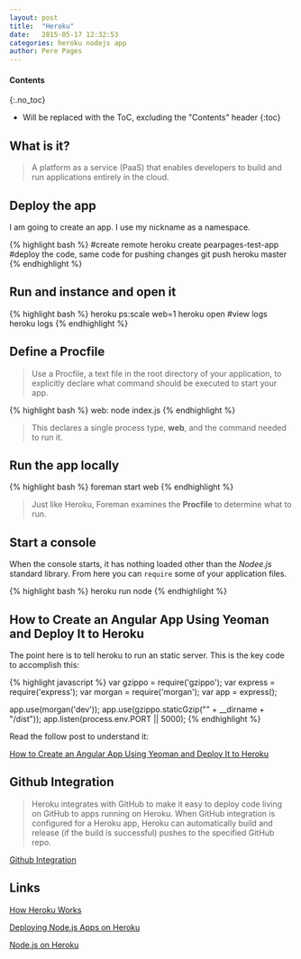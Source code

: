 ```yaml
---
layout: post
title:  "Heroku"
date:   2015-05-17 12:32:53
categories: heroku nodejs app
author: Pere Pages
---
```


#### Contents
{:.no_toc}

* Will be replaced with the ToC, excluding the "Contents" header
{:toc}

## What is it?

>A platform as a service (PaaS) that enables developers to build and run applications entirely in the cloud.

## Deploy the app

I am going to create an app. I use my nickname as a namespace.

{% highlight bash %}
#create remote
heroku create pearpages-test-app
#deploy the code, same code for pushing changes
git push heroku master
{% endhighlight %}

## Run and instance and open it

{% highlight  bash %}
heroku ps:scale web=1
heroku open
#view logs
heroku logs
{% endhighlight %}

## Define a Procfile

> Use a Procfile, a text file in the root directory of your application, to explicitly declare what command should be executed to start your app.

{% highlight  bash %}
web: node index.js
{% endhighlight %}

> This declares a single process type, **web**, and the command needed to run it.

## Run the app locally

{% highlight  bash %}
foreman start web
{% endhighlight %}

> Just like Heroku, Foreman examines the **Procfile** to determine what to run.

## Start a console

When the console starts, it has nothing loaded other than the *Nodee.js* standard library. From here you can ```require``` some of your application files.

{% highlight  bash %}
heroku run node
{% endhighlight %}

## How to Create an Angular App Using Yeoman and Deploy It to Heroku

The point here is to tell heroku to run an static server. This is the key code to accomplish this:

{% highlight javascript %}
var gzippo = require('gzippo');
var express = require('express');
var morgan = require('morgan');
var app = express();

app.use(morgan('dev'));
app.use(gzippo.staticGzip("" + __dirname + "/dist"));
app.listen(process.env.PORT || 5000);
{% endhighlight %}

Read the follow post to understand it:

[How to Create an Angular App Using Yeoman and Deploy It to Heroku](http://awaxman11.github.io/blog/2014/07/13/how-to-create-an-angular-app-using-yeoman-and-deploy-it-to-heroku/)

## Github Integration

> Heroku integrates with GitHub to make it easy to deploy code living on GitHub to apps running on Heroku. When GitHub integration is configured for a Heroku app, Heroku can automatically build and release (if the build is successful) pushes to the specified GitHub repo. 

[Github Integration](https://devcenter.heroku.com/articles/github-integration)

## Links

[How Heroku Works](https://devcenter.heroku.com/articles/how-heroku-works)

[Deploying Node.js Apps on Heroku](https://devcenter.heroku.com/articles/deploying-nodejs)

[Node.js on Heroku](https://devcenter.heroku.com/categories/nodejs)
